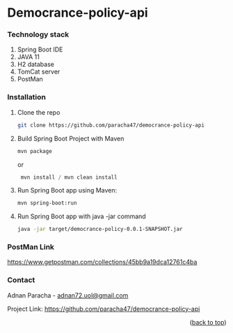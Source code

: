# Democrance-policy-api

### Technology stack

1. Spring Boot IDE
2. JAVA 11
3. H2 database
4. TomCat server
5. PostMan

### Installation

1. Clone the repo
   ```sh
   git clone https://github.com/paracha47/democrance-policy-api
   ```
2. Build Spring Boot Project with Maven
   ```sh
   mvn package
   ```
   or
   ```js
    mvn install / mvn clean install
   ```
3. Run Spring Boot app using Maven:
   ```sh
   mvn spring-boot:run
   ```
4. Run Spring Boot app with java -jar command
   ```sh
   java -jar target/democrance-policy-0.0.1-SNAPSHOT.jar
   ```
### PostMan Link
https://www.getpostman.com/collections/45bb9a19dca12761c4ba

### Contact
Adnan Paracha - adnan72.uol@gmail.com

Project Link: https://github.com/paracha47/democrance-policy-api

<p align="right">(<a href="#readme-top">back to top</a>)</p>
